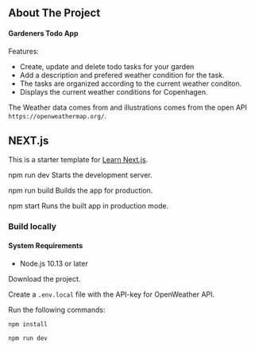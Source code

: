 ## About The Project

#### Gardeners Todo App

Features:

- Create, update and delete todo tasks for your garden
- Add a description and prefered weather condition for the task.
- The tasks are organized according to the current weather conditon.
- Displays the current weather conditions for Copenhagen.

The Weather data comes from and illustrations comes from the open API `https://openweathermap.org/`.

## NEXT.js

This is a starter template for [Learn Next.js](https://nextjs.org/learn).

npm run dev
Starts the development server.

npm run build
Builds the app for production.

npm start
Runs the built app in production mode.

### Build locally

#### System Requirements

- Node.js 10.13 or later

Download the project.

Create a `.env.local` file with the API-key for OpenWeather API.

Run the following commands:

`npm install`

`npm run dev`
